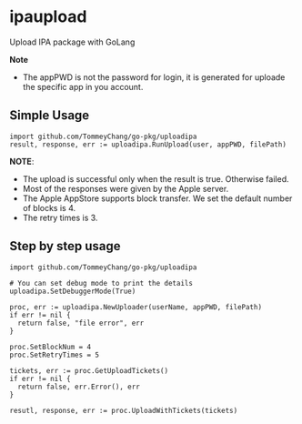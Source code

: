 # ipaupload
Upload IPA package with GoLang

**Note**
* The appPWD is not the password for login, it is generated for uploade the specific app in you account.

## Simple Usage
```
import github.com/TommeyChang/go-pkg/uploadipa
result, response, err := uploadipa.RunUpload(user, appPWD, filePath)
```

**NOTE**:
* The upload is successful only when the result is true. Otherwise failed.
* Most of the responses were given by the Apple server. 
* The Apple AppStore supports block transfer. We set the default number of blocks is 4.
* The retry times is 3.

## Step by step usage
```
import github.com/TommeyChang/go-pkg/uploadipa

# You can set debug mode to print the details
uploadipa.SetDebuggerMode(True)

proc, err := uploadipa.NewUploader(userName, appPWD, filePath)
if err != nil {
  return false, "file error", err
}

proc.SetBlockNum = 4
proc.SetRetryTimes = 5

tickets, err := proc.GetUploadTickets()
if err != nil {
  return false, err.Error(), err
}

resutl, response, err := proc.UploadWithTickets(tickets)


```

